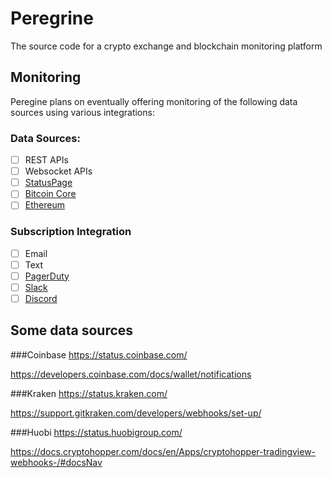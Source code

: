 # Peregrine
The source code for a crypto exchange and blockchain monitoring platform

## Monitoring
Peregine plans on eventually offering monitoring of the following data sources using various integrations:
### Data Sources:
- [ ] REST APIs
- [ ] Websocket APIs
- [ ] [StatusPage](https://www.atlassian.com/software/statuspage)
- [ ] [Bitcoin Core](https://bitcoin.org/en/bitcoin-core/)
- [ ] [Ethereum](https://ethereum.org/en/)

### Subscription Integration
- [ ] Email
- [ ] Text
- [ ] [PagerDuty](https://www.pagerduty.com/)
- [ ] [Slack](https://slack.com/)
- [ ] [Discord](https://discord.com/)

## Some data sources
###Coinbase
https://status.coinbase.com/

https://developers.coinbase.com/docs/wallet/notifications

###Kraken
https://status.kraken.com/

https://support.gitkraken.com/developers/webhooks/set-up/

###Huobi
https://status.huobigroup.com/ 

https://docs.cryptohopper.com/docs/en/Apps/cryptohopper-tradingview-webhooks-/#docsNav
